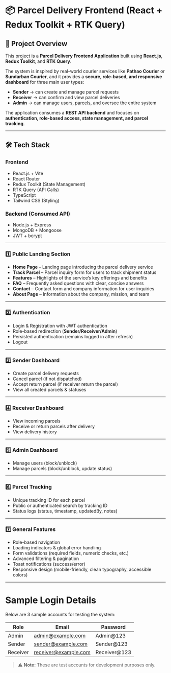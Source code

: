 # 📦 Parcel Delivery Frontend (React + Redux Toolkit + RTK Query)

## 📖 Project Overview

This project is a **Parcel Delivery Frontend Application** built using **React.js**, **Redux Toolkit**, and **RTK Query**.  

The system is inspired by real-world courier services like **Pathao Courier** or **Sundarban Courier**, and it provides a **secure, role-based, and responsive dashboard** for three main user types:  

- **Sender** → can create and manage parcel requests  
- **Receiver** → can confirm and view parcel deliveries  
- **Admin** → can manage users, parcels, and oversee the entire system  

The application consumes a **REST API backend** and focuses on **authentication, role-based access, state management, and parcel tracking**.  

---

## 🛠 Tech Stack

### Frontend
- React.js + Vite  
- React Router  
- Redux Toolkit (State Management)  
- RTK Query (API Calls)  
- TypeScript  
- Tailwind CSS (Styling)  

### Backend (Consumed API)
- Node.js + Express  
- MongoDB + Mongoose  
- JWT + bcrypt  

---

### 1️⃣ Public Landing Section
- **Home Page** – Landing page introducing the parcel delivery service  
- **Track Parcel** – Parcel inquiry form for users to track shipment status
- **Features** –  Highlights of the service’s key offerings and benefits
- **FAQ** – Frequently asked questions with clear, concise answers
- **Contact** – Contact form and company information for user inquiries
- **About Page** – Information about the company, mission, and team

---

### 2️⃣ Authentication
- Login & Registration with JWT authentication  
- Role-based redirection (**Sender/Receiver/Admin**)  
- Persisted authentication (remains logged in after refresh)  
- Logout  

---

### 3️⃣ Sender Dashboard
- Create parcel delivery requests  
- Cancel parcel (if not dispatched)  
- Accept return parcel (if receiver return the parcel)  
- View all created parcels & statuses  

---

### 4️⃣ Receiver Dashboard
- View incoming parcels  
- Receive or return parcels after delivery 
- View delivery history  

---

### 5️⃣ Admin Dashboard
- Manage users (block/unblock)  
- Manage parcels (block/unblock, update status)  

---

### 6️⃣ Parcel Tracking
- Unique tracking ID for each parcel  
- Public or authenticated search by tracking ID  
- Status logs (status, timestamp, updatedBy, notes)  

---

### 7️⃣ General Features
- Role-based navigation  
- Loading indicators & global error handling  
- Form validations (required fields, numeric checks, etc.)  
- Advanced filtering & pagination  
- Toast notifications (success/error)  
- Responsive design (mobile-friendly, clean typography, accessible colors)  

---

# Sample Login Details

Below are 3 sample accounts for testing the system:

| Role     | Email                  | Password       |
|----------|-----------------------|----------------|
| Admin    | admin@example.com      | Admin@123      |
| Sender   | sender@example.com     | Sender@123     |
| Receiver | receiver@example.com   | Receiver@123   |

> ⚠️ **Note:** These are test accounts for development purposes only. 

